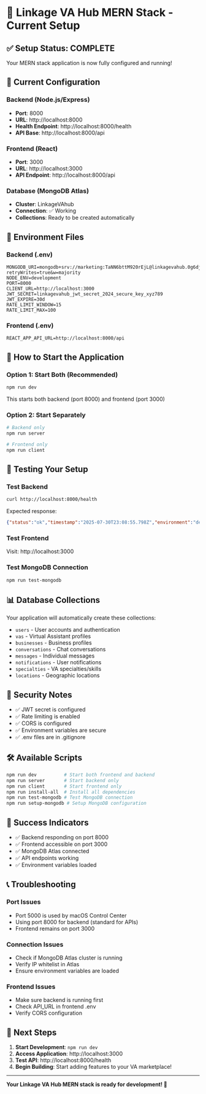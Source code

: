 # 🚀 Linkage VA Hub MERN Stack - Current Setup

## ✅ **Setup Status: COMPLETE**

Your MERN stack application is now fully configured and running!

## 🔧 **Current Configuration**

### **Backend (Node.js/Express)**
- **Port**: 8000
- **URL**: http://localhost:8000
- **Health Endpoint**: http://localhost:8000/health
- **API Base**: http://localhost:8000/api

### **Frontend (React)**
- **Port**: 3000
- **URL**: http://localhost:3000
- **API Endpoint**: http://localhost:8000/api

### **Database (MongoDB Atlas)**
- **Cluster**: LinkageVAhub
- **Connection**: ✅ Working
- **Collections**: Ready to be created automatically

## 📁 **Environment Files**

### **Backend (.env)**
```env
MONGODB_URI=mongodb+srv://marketing:TaNN6bttM920rEjL@linkagevahub.0g6dji.mongodb.net/linkagevahub?retryWrites=true&w=majority
NODE_ENV=development
PORT=8000
CLIENT_URL=http://localhost:3000
JWT_SECRET=linkagevahub_jwt_secret_2024_secure_key_xyz789
JWT_EXPIRE=30d
RATE_LIMIT_WINDOW=15
RATE_LIMIT_MAX=100
```

### **Frontend (.env)**
```env
REACT_APP_API_URL=http://localhost:8000/api
```

## 🚀 **How to Start the Application**

### **Option 1: Start Both (Recommended)**
```bash
npm run dev
```
This starts both backend (port 8000) and frontend (port 3000)

### **Option 2: Start Separately**
```bash
# Backend only
npm run server

# Frontend only  
npm run client
```

## 🧪 **Testing Your Setup**

### **Test Backend**
```bash
curl http://localhost:8000/health
```
Expected response:
```json
{"status":"ok","timestamp":"2025-07-30T23:08:55.798Z","environment":"development"}
```

### **Test Frontend**
Visit: http://localhost:3000

### **Test MongoDB Connection**
```bash
npm run test-mongodb
```

## 📊 **Database Collections**

Your application will automatically create these collections:
- `users` - User accounts and authentication
- `vas` - Virtual Assistant profiles
- `businesses` - Business profiles
- `conversations` - Chat conversations
- `messages` - Individual messages
- `notifications` - User notifications
- `specialties` - VA specialties/skills
- `locations` - Geographic locations

## 🔐 **Security Notes**

- ✅ JWT secret is configured
- ✅ Rate limiting is enabled
- ✅ CORS is configured
- ✅ Environment variables are secure
- ✅ .env files are in .gitignore

## 🛠️ **Available Scripts**

```bash
npm run dev          # Start both frontend and backend
npm run server       # Start backend only
npm run client       # Start frontend only
npm run install-all  # Install all dependencies
npm run test-mongodb # Test MongoDB connection
npm run setup-mongodb # Setup MongoDB configuration
```

## 🎉 **Success Indicators**

- ✅ Backend responding on port 8000
- ✅ Frontend accessible on port 3000
- ✅ MongoDB Atlas connected
- ✅ API endpoints working
- ✅ Environment variables loaded

## 📞 **Troubleshooting**

### **Port Issues**
- Port 5000 is used by macOS Control Center
- Using port 8000 for backend (standard for APIs)
- Frontend remains on port 3000

### **Connection Issues**
- Check if MongoDB Atlas cluster is running
- Verify IP whitelist in Atlas
- Ensure environment variables are loaded

### **Frontend Issues**
- Make sure backend is running first
- Check API_URL in frontend .env
- Verify CORS configuration

## 🚀 **Next Steps**

1. **Start Development**: `npm run dev`
2. **Access Application**: http://localhost:3000
3. **Test API**: http://localhost:8000/health
4. **Begin Building**: Start adding features to your VA marketplace!

---

**Your Linkage VA Hub MERN stack is ready for development! 🎉** 
